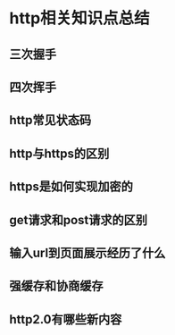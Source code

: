 # http相关知识点总结

## 三次握手

## 四次挥手

## http常见状态码

## http与https的区别

## https是如何实现加密的

## get请求和post请求的区别

## 输入url到页面展示经历了什么

## 强缓存和协商缓存

## http2.0有哪些新内容


